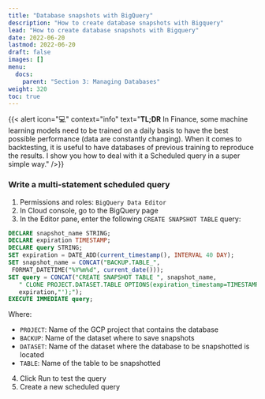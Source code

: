 ```yaml
---
title: "Database snapshots with BigQuery"
description: "How to create database snapshots with Bigquery"
lead: "How to create database snapshots with Bigquery"
date: 2022-06-20
lastmod: 2022-06-20
draft: false
images: []
menu:
  docs:
    parent: "Section 3: Managing Databases"
weight: 320
toc: true
---
```


{{< alert icon="💻" context="info" text="<b>TL;DR</b> In Finance, some machine learning models need to be trained on a daily basis to have the best possible performance (data are constantly changing). When it comes to backtesting, it is useful to have databases of previous training to reproduce the results. I show you how to deal with it a Scheduled query in a super simple way." />}}

### Write a multi-statement scheduled query

1. Permissions and roles: `BigQuery Data Editor`
2. In Cloud console, go to the BigQuery page
3. In the Editor pane, enter the following `CREATE SNAPSHOT TABLE` query:

```sql
DECLARE snapshot_name STRING;
DECLARE expiration TIMESTAMP;
DECLARE query STRING;
SET expiration = DATE_ADD(current_timestamp(), INTERVAL 40 DAY);
SET snapshot_name = CONCAT("BACKUP.TABLE_",
 FORMAT_DATETIME("%Y%m%d", current_date()));
SET query = CONCAT("CREATE SNAPSHOT TABLE ", snapshot_name,
   " CLONE PROJECT.DATASET.TABLE OPTIONS(expiration_timestamp=TIMESTAMP '",
   expiration,"');");
EXECUTE IMMEDIATE query;
```

Where:
- `PROJECT`: Name of the GCP project that contains the database
- `BACKUP`: Name of the dataset where to save snapshots
- `DATASET`: Name of the dataset where the database to be snapshotted is located
- `TABLE`: Name of the table to be snapshotted

4. Click Run to test the query
5. Create a new scheduled query